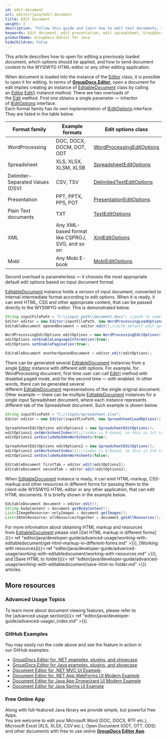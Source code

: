```yaml
---
id: edit-document
url: editor/java/edit-document
title: Edit document
weight: 3
description: "Follow this guide and learn how to edit text documents, spreadsheets and presentations using GroupDocs.Editor for Java API features."
keywords: Edit document, edit presentation, edit spreadsheet, GroupDocs.Editor
productName: GroupDocs.Editor for Java
hideChildren: False
---
```

This article describes how to open for editing a previously loaded document, which options should be applied, and how to send document content to the WYSIWYG HTML-editor or any other editing application.

When document is loaded into the instance of the [Editor](https://apireference.groupdocs.com/editor/java/com.groupdocs.editor/editor) class, it is possible to open it for editing. In terms of [**GroupDocs.Editor**](https://products.groupdocs.com/editor/java), open a document for edit implies creating an instance of [EditableDocument](https://apireference.groupdocs.com/editor/java/com.groupdocs.editor/editabledocument) class by calling an [Editor](https://apireference.groupdocs.com/editor/java/com.groupdocs.editor/editor).[Edit()](https://apireference.groupdocs.com/editor/java/com.groupdocs.editor/editor/methods/edit) instance method. There are two overloads of the [Edit](https://apireference.groupdocs.com/editor/java/com.groupdocs.editor/editor/methods/edit) method. First one obtains a single parameter — inheritor of [IEditOptions](https://apireference.groupdocs.com/editor/java/com.groupdocs.editor.options/ieditoptions) interface.  
Each format family has its own implementation of [IEditOptions](https://apireference.groupdocs.com/editor/java/com.groupdocs.editor.options/ieditoptions) interface. They are listed in the table below.

| Format family | Example formats | Edit options class |
| --- | --- | --- |
| WordProcessing | DOC, DOCX, DOCM, DOT, ODT | [WordProcessingEditOptions](https://apireference.groupdocs.com/editor/java/com.groupdocs.editor.options/wordprocessingeditoptions) |
| Spreadsheet | XLS, XLSX, XLSM, XLSB | [SpreadsheetEditOptions](https://apireference.groupdocs.com/editor/java/com.groupdocs.editor.options/spreadsheeteditoptions) |
| Delimiter-Separated Values (DSV) | CSV, TSV | [DelimitedTextEditOptions](https://apireference.groupdocs.com/editor/java/com.groupdocs.editor.options/delimitedtexteditoptions) |
| Presentation | PPT, PPTX, PPS, POT | [PresentationEditOptions](https://apireference.groupdocs.com/editor/java/com.groupdocs.editor.options/presentationeditoptions) |
| Plain Text documents | TXT | [TextEditOptions](https://apireference.groupdocs.com/editor/java/com.groupdocs.editor.options/texteditoptions) |
| XML | Any XML-based format like CSPROJ, SVG, and so on | [XmlEditOptions](https://apireference.groupdocs.com/editor/java/com.groupdocs.editor.options/xmleditoptions) |
| Mobi | Any Mobi E-book | [MobiEditOptions](https://apireference.groupdocs.com/editor/java/groupdocs.editor.options/mobieditoptions) |

Second overload is parameterless — it chooses the most appropriate default edit options based on input document format.

[EditableDocument](https://apireference.groupdocs.com/editor/java/com.groupdocs.editor/editabledocument) instance holds a version of input document, converted to internal intermediate format according to edit options. When it is ready, it can emit HTML, CSS and other appropriate content, that can be passed directly to the WYSIWYG-editor. This is demonstrated below.

```java
String inputFilePath = "C:\\input_path\\document.docx"; //path to some document
Editor editor = new Editor(inputFilePath, new WordProcessingLoadOptions());
EditableDocument openedDocument = editor.edit();//with default edit options

WordProcessingEditOptions editOptions = new WordProcessingEditOptions();
editOptions.setEnableLanguageInformation(true);
editOptions.setEnablePagination(true);

EditableDocument anotherOpenedDocument = editor.edit(editOptions);
```

There can be generated several [EditableDocument](https://apireference.groupdocs.com/editor/java/com.groupdocs.editor/editabledocument) instances from a single [Editor](https://apireference.groupdocs.com/editor/java/com.groupdocs.editor/editor) instance with different edit options. For example, for WordProcessing document, first time user can call [Edit()](https://apireference.groupdocs.com/editor/java/com.groupdocs.editor/editor/methods/edit) method with disabled paged mode, and for the second time — with enabled. In other words, there can be generated several different [EditableDocument](https://apireference.groupdocs.com/editor/java/com.groupdocs.editor/editabledocument) representations of the single original document. Other example — there can be multiple [EditableDocument](https://apireference.groupdocs.com/editor/java/com.groupdocs.editor/editabledocument) instances for a single input Spreadsheet document, where each instance represents different tab of the Spreadsheet document. Such example is shown below.

```java
String inputXlsxPath = "C://input/spreadsheet.xlsx";
Editor editor = new Editor(inputXlsxPath, new SpreadsheetLoadOptions());

SpreadsheetEditOptions editOptions1 = new SpreadsheetEditOptions();
editOptions1.setWorksheetIndex(0);//index is 0-based, so this is 1st tab
editOptions1.setExcludeHiddenWorksheets(true);

SpreadsheetEditOptions editOptions2 = new SpreadsheetEditOptions();
editOptions2.setWorksheetIndex(1);//index is 0-based, so this is 2nd tab
editOptions2.setExcludeHiddenWorksheets(false);

EditableDocument firstTab = editor.edit(editOptions1);
EditableDocument secondTab = editor.edit(editOptions2);
```

When [EditableDocument](https://apireference.groupdocs.com/editor/java/com.groupdocs.editor/editabledocument) instance is ready, it can emit HTML-markup, CSS-markup and other resources in different forms for passing them to the client-side WYSIWYG HTML-editor or any other application, that can edit HTML documents. It is briefly shown in the example below.

```java
EditableDocument document = editor.edit();
String bodyContent = document.getBodyContent();
List<IImageResource> onlyImages = document.getImages();
List<IHtmlResource> allResourcesTogether = document.getAllResources();
```

For more information about obtaining HTML markup and resources from [EditableDocument](https://apireference.groupdocs.com/editor/java/com.groupdocs.editor/editabledocument) please visit [Get HTML markup in different forms]({{< ref "editor/java/developer-guide/advanced-usage/working-with-editabledocument/get-html-markup-in-different-forms.md" >}}), [Working with resources]({{< ref "editor/java/developer-guide/advanced-usage/working-with-editabledocument/working-with-resources.md" >}}), and [Save HTML to folder]({{< ref "editor/java/developer-guide/advanced-usage/working-with-editabledocument/save-html-to-folder.md" >}}) articles.

## More resources
### Advanced Usage Topics
To learn more about document viewing features, please refer to the [advanced usage section]({{< ref "editor/java/developer-guide/advanced-usage/_index.md" >}}).

### GitHub Examples
You may easily run the code above and see the feature in action in our GitHub examples:
*   [GroupDocs.Editor for .NET examples, plugins, and showcase](https://github.com/groupdocs-editor/GroupDocs.Editor-for-.NET)    
*   [GroupDocs.Editor for Java examples, plugins, and showcase](https://github.com/groupdocs-editor/GroupDocs.Editor-for-Java)    
*   [Document Editor for .NET MVC UI Example](https://github.com/groupdocs-editor/GroupDocs.Editor-for-.NET-MVC)    
*   [Document Editor for .NET App WebForms UI Modern Example](https://github.com/groupdocs-editor/GroupDocs.Editor-for-.NET-WebForms)    
*   [Document Editor for Java App Dropwizard UI Modern Example](https://github.com/groupdocs-editor/GroupDocs.Editor-for-Java-Dropwizard)    
*   [Document Editor for Java Spring UI Example](https://github.com/groupdocs-editor/GroupDocs.Editor-for-Java-Spring)    

### Free Online App
Along with full-featured Java library we provide simple, but powerful free Apps.  
You are welcome to edit your Microsoft Word (DOC, DOCX, RTF etc.), Microsoft Excel (XLS, XLSX, CSV etc.), Open Document (ODT, OTT, ODS) and other documents with free to use online **[GroupDocs Editor App](https://products.groupdocs.app/editor)**.
